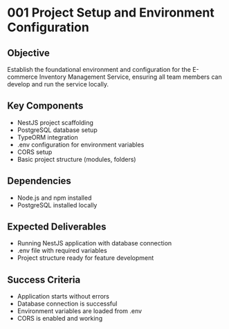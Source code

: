 # 001 Project Setup and Environment Configuration

## Objective
Establish the foundational environment and configuration for the E-commerce Inventory Management Service, ensuring all team members can develop and run the service locally.

## Key Components
- NestJS project scaffolding
- PostgreSQL database setup
- TypeORM integration
- .env configuration for environment variables
- CORS setup
- Basic project structure (modules, folders)

## Dependencies
- Node.js and npm installed
- PostgreSQL installed locally

## Expected Deliverables
- Running NestJS application with database connection
- .env file with required variables
- Project structure ready for feature development

## Success Criteria
- Application starts without errors
- Database connection is successful
- Environment variables are loaded from .env
- CORS is enabled and working 